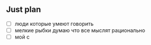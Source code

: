 ## Just plan
- [ ] люди которые умеют говорить
- [ ] мелкие рыбки думаю что все мыслят рационально
- [ ] мой с
